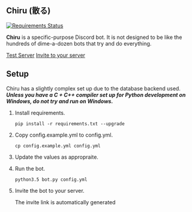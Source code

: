 ## Chiru (散る)

[![Requirements Status](https://requires.io/github/SunDwarf/Chiru/requirements.svg?branch=master)](https://requires.io/github/SunDwarf/Chiru/requirements/?branch=master)

**Chiru** is a specific-purpose Discord bot.  It is not designed to be like the hundreds of dime-a-dozen bots that
try and do everything.

[Test Server](https://discord.gg/tnBSBMU)
[Invite to your server](https://discordapp.com/oauth2/authorize?client_id=168643285475131392&scope=bot)


## Setup

Chiru has a slightly complex set up due to the database backend used.  
***Unless you have a C + C++ compiler set up for Python development on Windows, do not try and run on Windows.***

1. Install requirements.

	`pip install -r requirements.txt --upgrade`
	
	
2. Copy config.example.yml to config.yml.

	`cp config.example.yml config.yml`
	
	
3. Update the values as appropraite. 

4. Run the bot.

	`python3.5 bot.py config.yml`
	
5. Invite the bot to your server.

	The invite link is automatically generated
